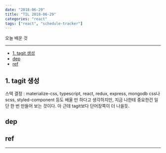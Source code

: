 ```yaml
---
date: "2018-06-29"
title: "TIL 2018-06-29"
categories: "react"
tags: ["react", "schedule-tracker"]
---
```


오늘 배운 것

----------

- [1. tagit 생성](#1-tagit-생성)
- [dep](#dep)
- [ref](#ref)

## 1. tagit 생성

스택 결정 : materialize-css, typescript, react, redux, express, mongodb
css나 scss, styled-component 등도 배울 만 하다고 생각하지만, 지금 나한테 중요한건 일단 한 번 만들어 보는 것이다.
아 근데 tagit보다 단어장쪽이 더 나을듯.

## dep

## ref

----------
